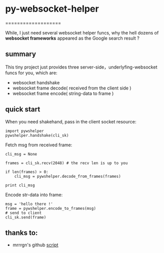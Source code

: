 # py-websocket-helper
===================

While, I just need several websocket helper funcs, why the hell dozens of **websocket frameworks** appeared as the Google search result ?

## summary
This tiny project just provides three server-side，underlyfing-websocket funcs for you, which are:

 - websocket handshake
 - websocket frame decode( received from the client side )
 - websocket frame encode( string-data to frame )

## quick start

When you need shakehand, pass in the client socket resource:

```
import pywshelper
pywshelper.handshake(cli_sk)
``` 

Fetch msg from received frame:

```
cli_msg = None

frames = cli_sk.recv(2048) # the recv len is up to you

if len(frames) > 0:
    cli_msg = pywshelper.decode_from_frames(frames)

print cli_msg
``` 

Encode str-data into frame:

```
msg = 'hello there !'
frame = pywshelper.encode_to_frames(msg)
# send to client
cli_sk.send(frame)
```

## thanks to:

 - mrrrgn's github [script][github-src-link]

[github-src-link]:https://github.com/mrrrgn/websocket-data-frame-encoder-decoder
